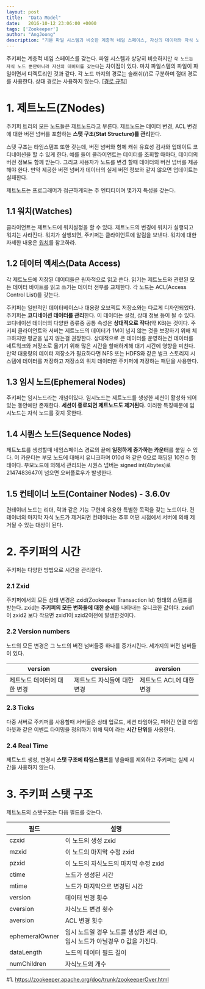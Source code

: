 ```yaml
---
layout: post
title:  "Data Model"
date:   2016-10-12 23:06:00 +0000
tags: ['Zookeeper']
author: "AngJoong"
description: "기본 파일 시스템과 비슷한 계층적 네임 스페이스, 자신의 데이터와 자식 노드를 갖는 제트노드"
---
```


주키퍼는 계층적 네임 스페이스를 갖는다. 파일 시스템과 상당히 비슷하지만 `각 노드는 자식 노드 뿐만아니라 자신의 데이터를 갖는다`는 차이점이 있다. 마치 파일스템의 파일이 파일이면서 디렉토리인 것과 같다. 각 노드 까지의 경로는 슬래쉬(/)로 구분하며 절대 경로를 사용한다. 상대 경로는 사용하지 않는다. [[경로 규칙](https://zookeeper.apache.org/doc/trunk/zookeeperProgrammers.html#ch_zkDataModel)]  


# 1. 제트노드(ZNodes)
주키퍼 트리의 모든 노드들은 제트노드라고 부른다. 제트노드는 데이터 변경, ACL 변경에 대한 버전 넘버를 포함하는 **스탯 구조(Stat Structure)를 관리**한다.  

스탯 구조는 타임스탬프 또한 갖는데, 버전 넘버와 함께 캐쉬 유효성 검사와 업데이트 코디네이션을 할 수 있게 한다. 예를 들어 클라이언트는 데이터를 조회할 때마다, 데이터의 버전 정보도 함께 받는다. 그리고 사용자가 노드를 변경 할때 데이터의 버전 넘버를 제공해야 한다. 만약 제공한 버전 넘버가 데이터의 실제 버전 정보와 같지 않으면 업데이트는 실패한다.  

제트노드는 프로그래머가 접근하게되는 주 엔티티이며 몇가지 특성을 갖는다.  

## 1.1 워치(Watches)
클라이언트는 제트노드에 워치설정을 할 수 있다. 제트노드의 변경에 워치가 실행되고 워치는 사라진다. 워치가 실행되면, 주키퍼는 클라이언트에 알림을 보낸다. 워치에 대한 자세한 내용은 [워치]()를 참고하라.

## 1.2 데이터 엑세스(Data Access)
각 제트노드에 저장된 데이터들은 원자적으로 읽고 쓴다. 읽기는 제트노드와 관련된 모든 데이터 바이트를 읽고 쓰기는 데이터 전부를 교체한다. 각 노드는 ACL(Access Control List)를 갖는다.  

주키퍼는 일반적인 데이터베이스나 대용량 오브젝트 저장소와는 다르게 디자인되었다. 주키퍼는 **코디네이션 데이터를 관리**한다. 이 데이터는 설정, 상태 정보 등이 될 수 있다. 코디네이션 데이터의 다양한 종류중 공통 속성은 **상대적으로 작다**(약 KB)는 것이다. 주키퍼 클라이언트와 서버는 제트노드의 데이터가 1M이 넘지 않는 것을 보장하기 위해 체크하지만 평균을 넘지 않는걸 권장한다. 상대적으로 큰 데이터를 운영하는건 데이터를 네트워크와 저장소로 옮기기 위해 많은 시간을 할애하게해 대기 시간에 영향을 미친다. 만약 대용량의 데이터 저장소가 필요하다면 NFS 또는 HDFS와 같은 벌크 스토리지 시스템에 데이터를 저장하고 저장소의 위치 데이터만 주키퍼에 저장하는 패턴을 사용한다.  

## 1.3 임시 노드(Ephemeral Nodes)
주키퍼는 임시노드라는 개념이있다. 임시노드는 제트노드를 생성한 세션이 활성화 되어 있는 동안에만 존재한다. **세션이 종료되면 제트노드도 제거된다.** 이러한 특징때문에 임시노드는 자식 노드를 갖지 못한다.  

## 1.4 시퀀스 노드(Sequence Nodes)
제트노드를 생성할때 네임스페이스 경로의 끝에 **일정하게 증가하는 카운터**를 붙일 수 있다. 이 카운터는 부모 노드에 대해서 유니크하며 010d 와 같은 0으로 패딩된 10진수 형태이다. 부모노드에 의해서 관리되는 시퀀스 넘버는 signed int(4bytes)로 2147483647이 넘으면 오버플로우가 발생한다.  

## 1.5 컨테이너 노드(Container Nodes) - 3.6.0v
컨테이너 노드는 리더, 락과 같은 기능 구현에 유용한 특별한 목적을 갖는 노드이다. 컨테이너의 마지막 자식 노드가 제거되면 컨테이너는 추후 어떤 시점에서 서버에 의해 제거될 수 있는 대상이 된다.  

# 2. 주키퍼의 시간
주키퍼는 다양한 방법으로 시간을 관리한다.  

### 2.1 Zxid
주키퍼에서의 모든 상태 변경은 zxid(Zookeeper Transaction Id) 형태의 스탬프를 받는다. zxid는 **주키퍼의 모든 변화들에 대한 순서**를 나타내는 유니크한 값이다. zxid1이 zxid2 보다 작으면 zxid1이 xzid2이전에 발생한것이다.  

### 2.2 Version numbers
노드의 모든 변경은 그 노드의 버전 넘버들중 하나를 증가시킨다. 세가지의 버전 넘버들이 있다.  

|version|cversion|aversion|
|---|---|---|
|제트노드 데이터에 대한 변경|제트노드 자식들에 대한 변경|제트노드 ACL에 대한 변경|

### 2.3 Ticks
다중 서버로 주키퍼를 사용할때 서버들은 상태 업로드, 세션 타임아웃, 피어간 연결 타임 아웃과 같은 이벤트 타이밍을 정의하기 위해 틱이 라는 **시간 단위**를 사용한다.  

### 2.4 Real Time
제트노드 생성, 변경시 **스탯 구조에 타임스탬프**를 넣을때를 제외하고 주키퍼는 실제 시간을 사용하지 않는다.  

# 3. 주키퍼 스탯 구조
제트노드의 스탯구조는 다음 필드를 갖는다.  

|필드|설명|
|---|---|
|czxid|이 노드의 생성 zxid|
|mzxid|이 노드의 마지막 수정 zxid|
|pzxid|이 노드의 자식노드의 마지막 수정 zxid|
|ctime|노드가 생성된 시간|
|mtime|노드가 마지막으로 변경된 시간|
|version|데이터 변경 횟수|
|cversion|자식노드 변경 횟수|
|aversion|ACL 변경 횟수|
|ephemeralOwner|임시 노드일 경우 노드를 생성한 세션 ID,<br>임시 노드가 아닐경우 0 값을 가진다.|
|dataLength|노드의 데이터 필드 길이|
|numChildren|자식노드의 개수|








\#1. https://zookeeper.apache.org/doc/trunk/zookeeperOver.html
